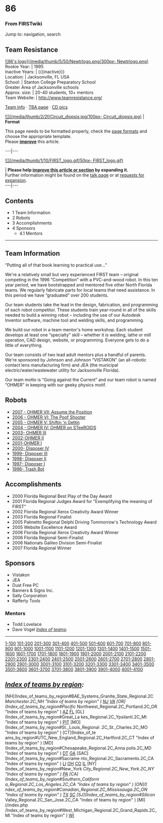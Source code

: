 

# 86

### From FIRSTwiki

Jump to: navigation, search

Team Resistance  
---  
[![86's logo](/media/thumb/5/50/Newtrlogo.png/300px-
Newtrlogo.png)](Image:Newtrlogo.png "86's logo" )  
Rookie Year: | 1995  
Inactive Years: | {{{inactive}}}  
Location: | Jacksonville, FL USA  
School: | Stanton College Preparatory School  
Greater Area of Jacksonville schools  
Approx. size: | 20-40 students, 10+ mentors  
Team Website: | <http://www.teamresistance.org/>  
  
[Team Info](http://frclinks.appspot.com/t/86
"http://frclinks.appspot.com/t/86" ) · [TBA
page](http://www.thebluealliance.com/team/86
"http://www.thebluealliance.com/team/86" ) · [CD
pics](http://www.chiefdelphi.com/media/photos/tags/frc86
"http://www.chiefdelphi.com/media/photos/tags/frc86" )  
  
[![](/media/thumb/2/2f/Circuit_diopsis.jpg/100px-
Circuit_diopsis.jpg)](Image:Circuit_diopsis.jpg "" ) |  **Format**  

This page needs to be formatted properly, check the [page
formats](FIRSTwiki:Page_formats "FIRSTwiki:Page formats" ) and
choose the appropriate template.  
Please **[improve](http://firstwiki.net/index.php?title=86&action=edit
"http://firstwiki.net/index.php?title=86&action=edit" )** this article.  
  
---|---  
  
[![](/media/thumb/1/10/FIRST_logo.gif/50px-
FIRST_logo.gif)](Image:FIRST_logo.gif "" )

| **Please help [improve this article or
section](http://firstwiki.net/index.php?title=86&action=edit
"http://firstwiki.net/index.php?title=86&action=edit" ) by expanding it.**  
Further information might be found on the [talk
page](/index.php?title=Talk:86&action=edit "Talk:86" ) or at [requests for
expansion](FIRSTwiki:Requests_for_expansion "FIRSTwiki:Requests for
expansion" ).  
---|---  
  
  

## Contents

  * 1 Team Information
  * 2 Robots
  * 3 Accomplishments
  * 4 Sponsors
    * 4.1 Mentors  
---  
  

## Team Information

“Putting all of that book learning to practical use...”

We're a relatively small but very experienced FIRST team – original competing
in the 1996 “Competition” with a PVC-and-wood robot. In this ten year period,
we have bootstrapped and mentored five other North Florida teams. We regularly
fabricate parts for local teams that need assistance. In this period we have
“graduated” over 200 students.

Our team students take the lead in the design, fabrication, and programming of
each robot competitor. These students train year-round in all of the skills
needed to build a winning robot – including the use of our Autodesk Inventor
software, machine tool and welding skills, and programming.

We build our robot in a team mentor's home workshop. Each student develops at
least one “specialty” skill – whether it is welding, lathe or mill operation,
CAD design, website, or programming. Everyone gets to do a little of
everything.

Our team consists of two lead adult mentors plus a handful of parents. We're
sponsored by Johnson and Johnson “VISTAKON” (an all-robotic contact lens
manufacturing firm) and JEA (the municipal electric/water/wastewater utility
for Jacksonville Florida).

Our team motto is “Going against the Current” and our team robot is named
“OHMER” in keeping with our geeky physics motif.


## Robots

  * [2007 - OHMER VII: Assume the Position](/index.php?title=OHMER_VII_%2886%29&action=edit "OHMER VII \(86\)" )
  * [2006 - OHMER VI: The Poof Shooter](/index.php?title=OHMER_VI_%2886%29&action=edit "OHMER VI \(86\)" )
  * [2005 - OHMER V: Shiftin 'n Gettin](/index.php?title=OHMER_V_%2886%29&action=edit "OHMER V \(86\)" )
  * [2004 - OHMER IV: OHMER on STeeROIDS](/index.php?title=OHMER_IV_%2886%29&action=edit "OHMER IV \(86\)" )
  * [2003- OHMER III](/index.php?title=OHMER_III_%2886%29&action=edit "OHMER III \(86\)" )
  * [2002-OHMER II](/index.php?title=OHMER_II_%2886%29&action=edit "OHMER II \(86\)" )
  * [2001-OHMER I](/index.php?title=OHMER_I_%2886%29&action=edit "OHMER I \(86\)" )
  * [2000- Disposer IV](/index.php?title=Disposer_IV_%2886%29&action=edit "Disposer IV \(86\)" )
  * [1999- Disposer III](/index.php?title=Disposer_III_%2886%29&action=edit "Disposer III \(86\)" )
  * [1998- Disposer II](/index.php?title=Disposer_II_%2886%29&action=edit "Disposer II \(86\)" )
  * [1997- Disposer I](/index.php?title=Disposer_I_%2886%29&action=edit "Disposer I \(86\)" )
  * [1996- Trash Bot](/index.php?title=Trash_Bot_%2886%29&action=edit "Trash Bot \(86\)" )


## Accomplishments

  * 2000 Florida Regional Best Play of the Day Award 
  * 2001 Florida Regional Judges Award for "Exemplifying the meaning of FIRST" 
  * 2002 Florida Regional Xerox Creativity Award Winner 
  * 2003 Florida Regional Finalist 
  * 2005 Palmetto Regional Delphi Driving Tommorrow's Technology Award 
  * 2005 Website Excellence Award 
  * 2006 Florida Regional Xerox Creativity Award Winner 
  * 2006 Florida Regional Semi-Finalist 
  * 2006 Nationals Galileo Division Semi-Finalist 
  * 2007 Florida Regional Winner 


## Sponsors

  * Vistakon 
  * JEA 
  * Dust Free PC 
  * Banners &amp; Signs Inc. 
  * Sally Corporation 
  * Rafferty Tools 

  


### Mentors

  * Todd Lovelace 
  * Dave Vogel 
_[Index of teams](Index_of_teams "Index of teams" ):_  
---  
  
[1-100](Index_of_teams#1-100 "Index of teams" )
[101-200](Index_of_teams#101-200 "Index of teams" )
[201-300](Index_of_teams#201-300 "Index of teams" )
[301-400](Index_of_teams#301-400 "Index of teams" )
[401-500](Index_of_teams#401-500 "Index of teams" )
[501-600](Index_of_teams#501-600 "Index of teams" )
[601-700](Index_of_teams#601-700 "Index of teams" )
[701-800](Index_of_teams#701-800 "Index of teams" )
[801-900](Index_of_teams#801-900 "Index of teams" )
[901-1000](Index_of_teams#901-1000 "Index of teams" )
[1001-1100](Index_of_teams#1001-1100 "Index of teams" )
[1101-1200](Index_of_teams#1101-1200 "Index of teams" )
[1201-1300](Index_of_teams#1201-1300 "Index of teams" )
[1301-1400](Index_of_teams#1301-1400 "Index of teams" )
[1401-1500](Index_of_teams#1401-1500 "Index of teams" )
[1501-1600](Index_of_teams#1501-1600 "Index of teams" )
[1601-1700](Index_of_teams#1601-1700 "Index of teams" )
[1701-1800](Index_of_teams#1701-1800 "Index of teams" )
[1801-1900](Index_of_teams#1801-1900 "Index of teams" )
[1901-2000](Index_of_teams#1901-2000 "Index of teams" )
[2001-2100](Index_of_teams#2001-2100 "Index of teams" )
[2101-2200](Index_of_teams#2101-2200 "Index of teams" )
[2201-2300](Index_of_teams#2201-2300 "Index of teams" )
[2301-2400](Index_of_teams#2301-2400 "Index of teams" )
[2401-2500](Index_of_teams#2401-2500 "Index of teams" )
[2501-2600](Index_of_teams#2501-2600 "Index of teams" )
[2601-2700](Index_of_teams#2601-2700 "Index of teams" )
[2701-2800](Index_of_teams#2701-2800 "Index of teams" )
[2801-2900](Index_of_teams#2801-2900 "Index of teams" )
[2901-3000](Index_of_teams#2901-3000 "Index of teams" )
[3001-3100](Index_of_teams#3001-3100 "Index of teams" )
[3101-3200](Index_of_teams#3101-3200 "Index of teams" )
[3201-3300](Index_of_teams#3201-3300 "Index of teams" )
[3301-3400](Index_of_teams#3301-3400 "Index of teams" )
[3401-3500](Index_of_teams#3401-3500 "Index of teams" )
[3501-3600](Index_of_teams#3501-3600 "Index of teams" )
[3601-3700](Index_of_teams#3601-3700 "Index of teams" )
[3701-3800](Index_of_teams#3701-3800 "Index of teams" )
[3801-3900](Index_of_teams#3801-3900 "Index of teams" )
[3901-4000](Index_of_teams#3901-4000 "Index of teams" )
[4001-4100](Index_of_teams#4001-4100 "Index of teams" )  
  
_[Index of teams by region](Index_of_teams_by_region "Index of
teams by region" ):_  
---  
  
[NH](Index_of_teams_by_region#BAE_Systems_Granite_State_Regional.2C
_Manchester.2C_NH "Index of teams by region" )
[NJ](Index_of_teams_by_region#New_Jersey_Regional.2C_Trenton.2C_NJ
"Index of teams by region" )
[VA](Index_of_teams_by_region#NASA.2FVCU_Regional.2C_Richmond.2C_VA
"Index of teams by region" ) [OR](Index_of_teams_by_region#Pacific_
Northwest_Regional.2C_Portland.2C_OR "Index of teams by region" )
[AZ](Index_of_teams_by_region#Arizona_Regional.2C_Phoenix.2C_AZ
"Index of teams by region" )
[FL](Index_of_teams_by_region#Florida_Regional.2C_Orlando.2C_FL
"Index of teams by region" ) [GL](Index_of_teams_by_region#Great_La
kes_Regional.2C_Ypsilanti.2C_MI "Index of teams by region" ) [PIT](
Index_of_teams_by_region#Pittsburgh_Regional.2C_Pittsburgh.2C_PA "Index of
teams by region" ) [MO](Index_of_teams_by_region#St._Louis_Regional
.2C_St._Charles.2C_MO "Index of teams by region" ) [CT](Index_of_te
ams_by_region#UTC_New_England_Regional.2C_Hartford.2C_CT "Index of teams by
region" ) [MD](Index_of_teams_by_region#Chesapeake_Regional.2C_Anna
polis.2C_MD "Index of teams by region" )
[DT](Index_of_teams_by_region#Detroit_Regional.2C_Detroit.2C_MI
"Index of teams by region" )
[GA](Index_of_teams_by_region#Peachtree_Regional.2C_Duluth.2C_GA
"Index of teams by region" ) [SAC](Index_of_teams_by_region#Sacrame
nto_Regional.2C_Sacramento.2C_CA "Index of teams by region" ) [LI](
Index_of_teams_by_region#SBPLI_Long_Island_Regional.2C_Brentwood.2C_NY "Index
of teams by region" )
[OH](Index_of_teams_by_region#Buckeye_Regional.2C_Cleveland.2C_OH
"Index of teams by region" )
[CO](Index_of_teams_by_region#Colorado_Regional.2C_Denver.2C_CO
"Index of teams by region" )
[IL](Index_of_teams_by_region#Midwest_Regional.2C_Evanston.2C_IL
"Index of teams by region" ) [NY](Index_of_teams_by_region#New_York
_City_Regional.2C_New_York.2C_NY "Index of teams by region" ) [PA](
Index_of_teams_by_region#Philadelphia_Regional.2C_Philadelphia.2C_PA "Index of
teams by region" ) [CA](Index_of_teams_by_region#Southern_Californi
a_Regional.2C_Los_Angeles.2C_CA "Index of teams by region" ) [ON](I
ndex_of_teams_by_region#Canadian_Regional.2C_Mississauga.2C_ON "Index of teams
by region" )
[TX](Index_of_teams_by_region#Lone_Star_Regional.2C_Houston.2C_TX
"Index of teams by region" )
[SC](Index_of_teams_by_region#Palmetto_Regional.2C_Columbia.2C_SC
"Index of teams by region" ) [SJ](Index_of_teams_by_region#Silicon_
Valley_Regional.2C_San_Jose.2C_CA "Index of teams by region" ) [MI](/index.php
/Index_of_teams_by_region#West_Michigan_Regional.2C_Grand_Rapids.2C_MI "Index
of teams by region" )
[WI](Index_of_teams_by_region#Wisconsin_Regional.2C_Milwaukee.2C_WI
"Index of teams by region" )  
  
